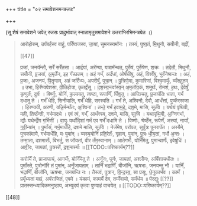 +++
title = "०२ समावेशनमन्त्रजपः"

+++

(सू शेषं समावेशने जपेत् रजसः प्रादुर्भावात् स्नातामृतुसमावेशने उत्तराभिरभिमन्त्रयेत ।) 

> आरोहोरुम्, उपॅबर्हस्व बाहुं, परिँष्वजस्व, जा॒यां, सुमनस्यमॉनः । तस्यं॑, पुष्य॒तं, मि॒थुनौ, सयोँनी, बह्नीं,
>
> [[47]]
>
> प्रजां, जनयॅन्तौ, सरेँ सरेँतसा । आर्द्रया॑, अरॅण्या, यत्रामॅन्थत्, पुरुँषं, पुरुँषेण, श॒क्रः । तदे॒तौ, मिथुनौ, सयोँनी, प्र॒जया॑, अ॒मृतेँन, इह गॅच्छतम् । अहं गर्भं॑, अदँधां, ओषँधीषु, अहं, विश्वेँषु, भुवँनेष्वन्तः । अहं, प्र॒जाः, अजनयं, पि॒तॄणाम्, अहं जरिँभ्यः, अपरीषुँ, पुत्रा॒न् । पु॒त्रिणे॒मा, कुमारिणा॑, विश्व॒मायुःँ, व्यँश्ज्ञुतम् ॥ उभा, हिरॅण्यपेशसा, वी॒तिहोत्रा, कृतद्वँसू । द॒श॒स्य॒न्त्वा॑स्य॒न् अ॒मृतॉय॒कं, शमूथॅः, रोमशं, ह॒थः, दे॒वेषुँ कृणुतःँ, दुवॅः । विष्णुःँ, योनिं॑, क॒ल्पयतु, त्वष्टा, रूपाणिँ, पिँश॒तु । आपिञ्चतु, प्र॒जापॅतिः धाता, गर्भं दधातु ते । गर्भँ धेहि, सिनीवालि, गर्भँ धेहि, सरस्वति । गर्भं ते, अश्विनौ, देवौ, आधँत्तां, पुष्कॅरस्रजा । हिरण्ययी, अरणी, यन्नि॒र्मन्थँतः, अ॒श्विना॑ । तन्ते॒ गर्भं ह॒वाम॒हे॒, दश॒मे, मासि, सूतँवे । यथेयं पृथिवी, मही, तिष्ठँन्ती, गर्भमादधे । एवं त्वं, गर्भँ, आधँत्त्स्व, दशमे, मासि, सूतँवे । यथापृथि॒वी, अ॒ग्निगर्भा, द्यौः यथेन्द्रेँण ग॒र्भिणी॑ । वा॒युः यथाँदि॒शां गर्भं एव गर्भँ दधामि ते । विष्णोः, श्रेष्ठेँन, रूपेणँ, अस्यां, नार्यां, ग॒वी॒न्या॑म् । पु॒माँसंं, गर्भ॒माधेँहि, दशमे मासि, सूतॅवे । नेजॅमेष, परॉपत, सुपुँत्रः पुनरापॅत । अस्यैमे, पुत्रकॉमायै, गर्भमाधेँहि, यः पुमा॑न् । व्यस्य॒योनिं॑ प्रति॒रेतःँ, गृहाण, पुमा॑न्, पु॒त्रः धी॒य॒तां, गर्भौ  अ॒न्तः । तम्मा॒ता, दशमासःँ, बिभर्तु, स जॉयतां, वीर तँम॒स्वानाम् । आतेगर्भःँ, योनिँमेतु, पुमान्बाणःँ, इवेषुधिं । आवी॒रः, जायतां, पु॒त्रस्ते॑, द॒श॒मास्यःँ ॥ [[TODO::परिष्कार्यम्??]]
>
> करोमिँ ते, प्राजापत्यं, आगर्भःँ, योनिँमेतु ते । अनूँनः, पूर्णः, जायतां, अश्लोँणः, अपिँशाचधीतः । पुमाँस्ते, पुत्रोनॉरि तं पुमा॑न्, अनुँजायताम् । तानिँ भद्राणिँ, बीजॉनि, ऋषभाः, जनयन्तु नौ । यानिँ, भद्राणिँ, बीजॉनि, ऋषभाः, जनयन्ति नः । तैस्त्वं, पुत्रान्, वि॒न्द॒स्व॒, सा प्रसूः, धे॒नुकाभँव । कामँ । प्रमृँध्यतां मह्यं, अपॅराजितं, ए॒वमे॑ । यंकामं, कामयेँ देव, तम्मेँवायो, समँर्धय ॥ र्परद्युः [[??]] प्रातस्सन्ध्यादिकमनुष्ठाय, अभ्युदयं कृत्वा पुण्याहं वाचयेत् ॥ [[TODO::परिष्कार्यम्??]]

[[48]]